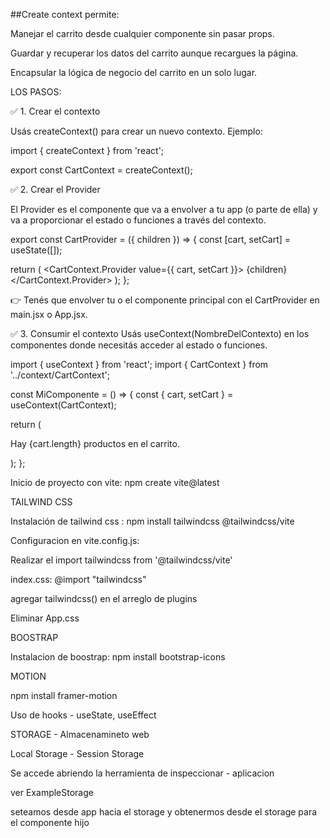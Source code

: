 ##Create context permite:

Manejar el carrito desde cualquier componente sin pasar props.

Guardar y recuperar los datos del carrito aunque recargues la página.

Encapsular la lógica de negocio del carrito en un solo lugar.


LOS PASOS:

✅ 1. Crear el contexto

Usás createContext() para crear un nuevo contexto.
Ejemplo:

import { createContext } from 'react';

export const CartContext = createContext();

✅ 2. Crear el Provider

El Provider es el componente que va a envolver a tu app (o parte de ella) y va a proporcionar el estado o funciones a través del contexto.

export const CartProvider = ({ children }) => {
  const [cart, setCart] = useState([]);

  return (
    <CartContext.Provider value={{ cart, setCart }}>
      {children}
    </CartContext.Provider>
  );
};

👉 Tenés que envolver tu <App /> o el componente principal con el CartProvider en main.jsx o App.jsx.

✅ 3. Consumir el contexto
Usás useContext(NombreDelContexto) en los componentes donde necesitás acceder al estado o funciones.

import { useContext } from 'react';
import { CartContext } from '../context/CartContext';

const MiComponente = () => {
  const { cart, setCart } = useContext(CartContext);

  return (
    <div>
      <p>Hay {cart.length} productos en el carrito.</p>
    </div>
  );
};


Inicio de proyecto con vite: npm create vite@latest

TAILWIND CSS

Instalación de tailwind css : npm install tailwindcss @tailwindcss/vite

Configuracion en vite.config.js:

Realizar el import tailwindcss from '@tailwindcss/vite'

index.css: @import "tailwindcss"

agregar tailwindcss() en el arreglo de plugins

Eliminar App.css

BOOSTRAP

Instalacion de boostrap: npm install bootstrap-icons

MOTION

npm install framer-motion

Uso de hooks - useState, useEffect

STORAGE - Almacenamineto web

Local Storage - Session Storage

Se accede abriendo la herramienta de inspeccionar - aplicacion

ver ExampleStorage

seteamos desde app hacia el storage y obtenermos desde el storage para el componente hijo
